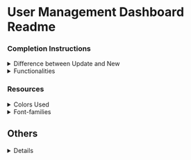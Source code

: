 # User Management Dashboard Readme

### Completion Instructions

<details>
<summary>Difference between Update and New</summary>

- Does not display **ID** field in update state as id is assigned to that selected user.
- Displays **Cancel** button only in update state.

  
- Shows **Add** button only in new state.
- Displays **ID** field in new state.



</details>

<details>
<summary>Functionalities</summary>

- Adds users when the **Add** button is clicked.
- Deletes user when the **Delete** button is clicked.
- Updates user details when the **Update** button is clicked.
- Cancels user update selection form when **Cancel** button is clicked and returns to new form.
- Displays an error message with the text **Required** for an empty field on blur.
- When the **Submit** button is clicked, displays an error message with the text **Required** for an empty field.
- Displays the **Submitted Successfully** on successful submit.
- When **Submit Another Response** button is clicked, then the form returns to new form.

</details>

### Resources

<details>
<summary>Colors Used</summary>

<br/>

- Hex: #ea580c
- Hex: #475569
- Hex: #cbd2d9
- Hex: #9aa5b1
- Hex: #ffffff
- Hex: #fef2f4
- Hex: #ff0b37
- Hex: #b5b7c4
- Hex: #7e858e
- Hex: #0080ff

</details>

<details>
<summary>Font-families</summary>

- Roboto

</details>


## Others
<details>


- Took resources and used what is present at that time.
- if time given , multipaged app can be achieved instead of scrolling app

</details>
